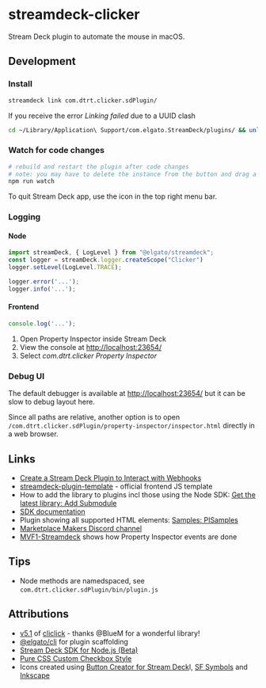 # streamdeck-clicker

Stream Deck plugin to automate the mouse in macOS.

## Development

### Install

```sh
streamdeck link com.dtrt.clicker.sdPlugin/
```

If you receive the error *Linking failed* due to a UUID clash

```sh
cd ~/Library/Application\ Support/com.elgato.StreamDeck/plugins/ && unlink com.dtrt.clicker.sdPlugin/
```

### Watch for code changes

```sh
# rebuild and restart the plugin after code changes
# note: you may have to delete the instance from the button and drag a new one in to see changes to `States` or Property Inspector
npm run watch
```

To quit Stream Deck app, use the icon in the top right menu bar.

### Logging

#### Node

```ts
import streamDeck, { LogLevel } from "@elgato/streamdeck";
const logger = streamDeck.logger.createScope("Clicker")
logger.setLevel(LogLevel.TRACE);

logger.error('...');
logger.info('...');
```

#### Frontend

```js
console.log('...');
```

1. Open Property Inspector inside Stream Deck
2. View the console at <http://localhost:23654/>
3. Select *com.dtrt.clicker Property Inspector*

### Debug UI

The default debugger is available at <http://localhost:23654/> but it can be slow to debug layout here.

Since all paths are relative, another option is to open `/com.dtrt.clicker.sdPlugin/property-inspector/inspector.html` directly in a web browser.

## Links

* [Create a Stream Deck Plugin to Interact with Webhooks](https://www.thepolyglotdeveloper.com/2020/07/create-stream-deck-plugin-interact-webhooks/)
* [streamdeck-plugin-template](https://github.com/elgatosf/streamdeck-plugin-template) - official frontend JS template
* How to add the library to plugins incl those using the Node SDK: [Get the latest library: Add Submodule](https://github.com/elgatosf/streamdeck-plugin-template#add-submodule)
* [SDK documentation](https://docs.elgato.com/sdk/plugins/overview)
* Plugin showing all supported HTML elements: [Samples: PISamples](https://docs.elgato.com/sdk/plugins/samples/pisamples)
* [Marketplace Makers Discord channel](https://discord.gg/GehBUcu627)
* [MVF1-Streamdeck](https://github.com/f1-tools/MVF1-Streamdeck/blob/main/com.f1-tools.mvf1.sdPlugin/actions/property-inspector/inspector.js) shows how Property Inspector events are done

## Tips

* Node methods are namedspaced, see `com.dtrt.clicker.sdPlugin/bin/plugin.js`

## Attributions

* [v5.1](https://github.com/BlueM/cliclick/releases/tag/5.1) of [cliclick](https://github.com/BlueM/cliclick) - thanks @BlueM for a wonderful library!
* [@elgato/cli](https://github.com/elgatosf/cli) for plugin scaffolding
* [Stream Deck SDK for Node.js (Beta)](https://github.com/elgatosf/streamdeck)
* [Pure CSS Custom Checkbox Style](https://moderncss.dev/pure-css-custom-checkbox-style/)
* Icons created using [Button Creator for Stream Deck](https://apps.apple.com/us/app/button-creator-for-stream-deck/id1559303865?mt=12)l, [SF Symbols](https://developer.apple.com/sf-symbols/) and [Inkscape](https://inkscape.org/)